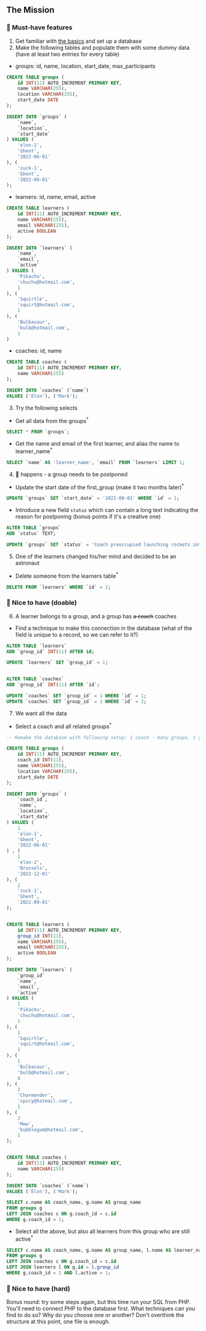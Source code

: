 ## The Mission

### 🌱 Must-have features

1. Get familiar with [the basics](./SQL-basics.md) and set up a database
2. Make the following tables and populate them with some dummy data (have at least two entries for every table)
    

- groups: id, name, location, start_date, max_participants
```sql
CREATE TABLE groups (
    id INT(11) AUTO_INCREMENT PRIMARY KEY,
    name VARCHAR(255),
    location VARCHAR(255),
    start_date DATE
);

INSERT INTO `groups` (
    `name`,
    `location`,
    `start_date`
) VALUES (
    'elon-1',
    'Ghent',
    '2022-06-01'
), (
    'zuck-1',
    'Ghent',
    '2022-09-01'
);
```

- learners: id, name, email, active
```sql
CREATE TABLE learners (
    id INT(11) AUTO_INCREMENT PRIMARY KEY,
    name VARCHAR(255),
    email VARCHAR(255),
    active BOOLEAN
);

INSERT INTO `learners` (
    `name`,
    `email`,
    `active`
) VALUES (
    'Pikachu',
    'chuchu@hotmail.com',
    1
), (
    'Squirtle',
    'squirt@hotmail.com',
    1
), (
    'Bulbasaur',
    'bulb@hotmail.com',
    1
)
```

- coaches: id, name
```sql
CREATE TABLE coaches (
    id INT(11) AUTO_INCREMENT PRIMARY KEY,
    name VARCHAR(255)
);

INSERT INTO `coaches` (`name`)
VALUES ('Elon'), ('Mark');
```

3. Try the following selects

- Get all data from the groups<sup>\*</sup>
```sql
SELECT * FROM `groups`;
```

- Get the name and email of the first learner, and alias the name to learner_name<sup>\*</sup>
```sql
SELECT `name` AS 'learner_name', `email` FROM `learners` LIMIT 1;
```

4. 💩 happens - a group needs to be postponed
- Update the start date of the first_group (make it two months later)<sup>\*</sup>
```sql
UPDATE `groups` SET `start_date` = '2022-08-01' WHERE `id` = 1;
```

- Introduce a new field `status` which can contain a long text indicating the reason for postponing (bonus points if it's a creative one)
```sql
ALTER TABLE `groups`
ADD `status` TEXT;

UPDATE `groups` SET `status` = 'Coach preoccupied launching rockets into space' WHERE `id` = 1;
```

5. One of the learners changed his/her mind and decided to be an astronaut

- Delete someone from the learners table<sup>\*</sup>
```sql
DELETE FROM `learners` WHERE `id` = 2;
```

### 🌼 Nice to have (doable)

6. A learner belongs to a group, and a group has ~~a coach~~ coaches

- Find a technique to make this connection in the database (what of the field is unique to a record, so we can refer to it?)
```sql
ALTER TABLE `learners`
ADD `group_id` INT(11) AFTER id;

UPDATE `learners` SET `group_id` = 1;


ALTER TABLE `coaches`
ADD `group_id` INT(11) AFTER `id`;

UPDATE `coaches` SET `group_id` = 1 WHERE `id` = 1;
UPDATE `coaches` SET `group_id` = 2 WHERE `id` = 2;
```

7. We want all the data

- Select a coach and all related groups<sup>\*</sup>

```sql
-- Remake the database with following setup: 1 coach - many groups, 1 group - many students

CREATE TABLE groups (
    id INT(11) AUTO_INCREMENT PRIMARY KEY,
    coach_id INT(11),
    name VARCHAR(255),
    location VARCHAR(255),
    start_date DATE
);

INSERT INTO `groups` (
    `coach_id`,
    `name`,
    `location`,
    `start_date`
) VALUES (
    1
    'elon-1',
    'Ghent',
    '2022-06-01'
) , (
    1
    'elon-2',
    'Brussels',
    '2022-12-01'
), (
    2
    'zuck-1',
    'Ghent',
    '2022-09-01'
);


CREATE TABLE learners (
    id INT(11) AUTO_INCREMENT PRIMARY KEY,
    group_id INT(11),
    name VARCHAR(255),
    email VARCHAR(255),
    active BOOLEAN
);

INSERT INTO `learners` (
    `group_id`
    `name`,
    `email`,
    `active`
) VALUES (
    1
    'Pikachu',
    'chuchu@hotmail.com',
    1
), (
    1
    'Squirtle',
    'squirt@hotmail.com',
    1
), (
    1
    'Bulbasaur',
    'bulb@hotmail.com',
    0
), (
    2
    'Charmander',
    'spicy@hotmail.com',
    1
), (
    3
    'Mew',
    'bubblegum@hotmail.com',
    1
);


CREATE TABLE coaches (
    id INT(11) AUTO_INCREMENT PRIMARY KEY,
    name VARCHAR(255)
);

INSERT INTO `coaches` (`name`)
VALUES ('Elon'), ('Mark');
```

```sql
SELECT c.name AS coach_name, g.name AS group_name
FROM groups g
LEFT JOIN coaches c ON g.coach_id = c.id
WHERE g.coach_id = 1;
```

- Select all the above, but also all learners from this group who are still active<sup>\*</sup>
```sql
SELECT c.name AS coach_name, g.name AS group_name, l.name AS learner_name
FROM groups g
LEFT JOIN coaches c ON g.coach_id = c.id
LEFT JOIN learners l ON g.id = l.group_id
WHERE g.coach_id = 1 AND l.active = 1;
```

### 🌳 Nice to have (hard)

Bonus round: try some steps again, but this time run your SQL from PHP.
You'll need to connect PHP to the database first. What techniques can you find to do so? Why do you choose one or another? Don't overthink the structure at this point, one file is enough.
